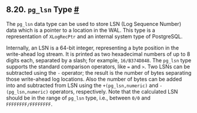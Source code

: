 ## 8.20. `pg_lsn` Type [#](#DATATYPE-PG-LSN)

The `pg_lsn` data type can be used to store LSN (Log Sequence Number) data which is a pointer to a location in the WAL. This type is a representation of `XLogRecPtr` and an internal system type of PostgreSQL.

Internally, an LSN is a 64-bit integer, representing a byte position in the write-ahead log stream. It is printed as two hexadecimal numbers of up to 8 digits each, separated by a slash; for example, `16/B374D848`. The `pg_lsn` type supports the standard comparison operators, like `=` and `>`. Two LSNs can be subtracted using the `-` operator; the result is the number of bytes separating those write-ahead log locations. Also the number of bytes can be added into and subtracted from LSN using the `+(pg_lsn,numeric)` and `-(pg_lsn,numeric)` operators, respectively. Note that the calculated LSN should be in the range of `pg_lsn` type, i.e., between `0/0` and `FFFFFFFF/FFFFFFFF`.